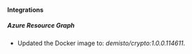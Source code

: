 
#### Integrations

##### Azure Resource Graph

- Updated the Docker image to: *demisto/crypto:1.0.0.114611*.
